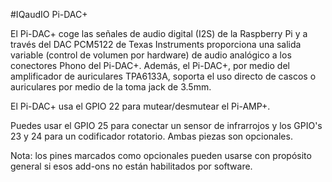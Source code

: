 <!--
---
name: "Pi-DAC+"
description: Un HAT I2S conversor de audio digital a analógico
pincount: 40
pin:
  '3':
    mode: i2c
  '5':
    mode: i2c
  '12':
    name: I2S
  '15':
    name: Mutear/Desmutear
    description: Solo Pi-AMP+ (opcional) 
  '16':
    name: Codificador rotatorio
    description: (opcional) 
  '18':
    name: Codificador rotatorio
    description: (opcional) 
  '22':
    name: Sensor de infrarrojos
    description: (opcional) 
  '35':
    name: I2S
  '38':
    name: I2S
  '40':
    name: I2S
-->
#IQaudIO Pi-DAC+

El Pi-DAC+ coge las señales de audio digital (I2S) de la Raspberry Pi y a través del
DAC PCM5122 de Texas Instruments proporciona una salida variable (control de volumen por hardware)
de audio analógico a los conectores Phono del Pi-DAC+. Además, el Pi-DAC+, por medio del
amplificador de auriculares TPA6133A, soporta el uso directo de cascos o auriculares por medio
de la toma jack de 3.5mm.

El Pi-DAC+ usa el GPIO 22 para mutear/desmutear el Pi-AMP+.

Puedes usar el GPIO 25 para conectar un sensor de infrarrojos y los GPIO's 23 y 24 para un
codificador rotatorio. Ambas piezas son opcionales.

Nota: los pines marcados como opcionales pueden usarse con propósito general si esos add-ons no están
habilitados por software.
